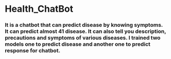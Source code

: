 # Health_ChatBot
<h3>It is a chatbot that can predict disease by knowing symptoms. It can predict almost 41 disease. It can also tell you description, precautions and symptoms of various diseases.
I trained two models one to predict disease and another one to predict response for chatbot.</h6> 
